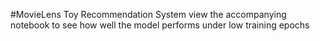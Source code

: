#MovieLens Toy Recommendation System 
view the accompanying notebook to see how well the model performs under low training epochs
